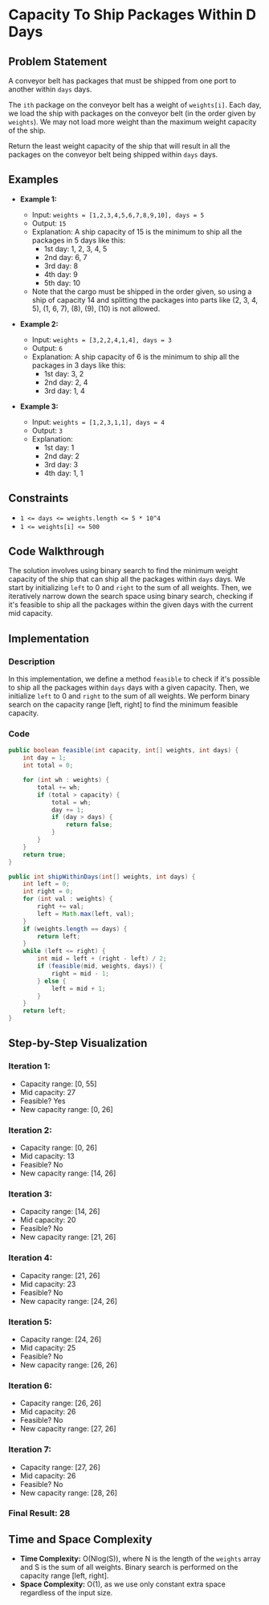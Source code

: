 # Capacity To Ship Packages Within D Days

## Problem Statement

A conveyor belt has packages that must be shipped from one port to another within `days` days.

The `ith` package on the conveyor belt has a weight of `weights[i]`. Each day, we load the ship with packages on the conveyor belt (in the order given by `weights`). We may not load more weight than the maximum weight capacity of the ship.

Return the least weight capacity of the ship that will result in all the packages on the conveyor belt being shipped within `days` days.

## Examples

- **Example 1:**
  - Input: `weights = [1,2,3,4,5,6,7,8,9,10], days = 5`
  - Output: `15`
  - Explanation: A ship capacity of 15 is the minimum to ship all the packages in 5 days like this:
    - 1st day: 1, 2, 3, 4, 5
    - 2nd day: 6, 7
    - 3rd day: 8
    - 4th day: 9
    - 5th day: 10
  - Note that the cargo must be shipped in the order given, so using a ship of capacity 14 and splitting the packages into parts like (2, 3, 4, 5), (1, 6, 7), (8), (9), (10) is not allowed.
  
- **Example 2:**
  - Input: `weights = [3,2,2,4,1,4], days = 3`
  - Output: `6`
  - Explanation: A ship capacity of 6 is the minimum to ship all the packages in 3 days like this:
    - 1st day: 3, 2
    - 2nd day: 2, 4
    - 3rd day: 1, 4
    
- **Example 3:**
  - Input: `weights = [1,2,3,1,1], days = 4`
  - Output: `3`
  - Explanation:
    - 1st day: 1
    - 2nd day: 2
    - 3rd day: 3
    - 4th day: 1, 1

## Constraints

- `1 <= days <= weights.length <= 5 * 10^4`
- `1 <= weights[i] <= 500`

## Code Walkthrough

The solution involves using binary search to find the minimum weight capacity of the ship that can ship all the packages within `days` days. We start by initializing `left` to 0 and `right` to the sum of all weights. Then, we iteratively narrow down the search space using binary search, checking if it's feasible to ship all the packages within the given days with the current mid capacity.

## Implementation

### Description

In this implementation, we define a method `feasible` to check if it's possible to ship all the packages within `days` days with a given capacity. Then, we initialize `left` to 0 and `right` to the sum of all weights. We perform binary search on the capacity range [left, right] to find the minimum feasible capacity.

### Code

```java
public boolean feasible(int capacity, int[] weights, int days) {
    int day = 1;
    int total = 0;

    for (int wh : weights) {
        total += wh;
        if (total > capacity) {
            total = wh;
            day += 1;
            if (day > days) {
                return false;
            }
        }
    }
    return true;
}

public int shipWithinDays(int[] weights, int days) {
    int left = 0;
    int right = 0;
    for (int val : weights) {
        right += val;
        left = Math.max(left, val);
    }
    if (weights.length == days) {
        return left;
    }
    while (left <= right) {
        int mid = left + (right - left) / 2;
        if (feasible(mid, weights, days)) {
            right = mid - 1;
        } else {
            left = mid + 1;
        }
    }
    return left;
}
```

## Step-by-Step Visualization

### Iteration 1:
- Capacity range: [0, 55]
- Mid capacity: 27
- Feasible? Yes
- New capacity range: [0, 26]

### Iteration 2:
- Capacity range: [0, 26]
- Mid capacity: 13
- Feasible? No
- New capacity range: [14, 26]

### Iteration 3:
- Capacity range: [14, 26]
- Mid capacity: 20
- Feasible? No
- New capacity range: [21, 26]

### Iteration 4:
- Capacity range: [21, 26]
- Mid capacity: 23
- Feasible? No
- New capacity range: [24, 26]

### Iteration 5:
- Capacity range: [24, 26]
- Mid capacity: 25
- Feasible? No
- New capacity range: [26, 26]

### Iteration 6:
- Capacity range: [26, 26]
- Mid capacity: 26
- Feasible? No
- New capacity range: [27, 26]

### Iteration 7:
- Capacity range: [27, 26]
- Mid capacity: 26
- Feasible? No
- New capacity range: [28, 26]

### Final Result: 28

## Time and Space Complexity

- **Time Complexity:** O(Nlog(S)), where N is the length of the `weights` array and S is the sum of all weights. Binary search is performed on the capacity range [left, right].
- **Space Complexity:** O(1), as we use only constant extra space regardless of the input size.

